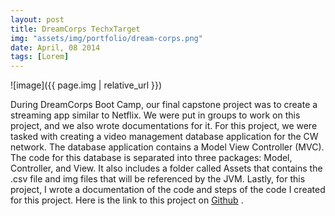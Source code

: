 ```yaml
---
layout: post
title: DreamCorps TechxTarget
img: "assets/img/portfolio/dream-corps.png"
date: April, 08 2014
tags: [Lorem]
---
```


![image]({{ page.img | relative_url }})

During DreamCorps Boot Camp, our final capstone project was to create a streaming app similar to Netflix. We were put in groups to work on this project, and we also wrote documentations for it. For this project, we were tasked with creating a video management database application for the CW network. The database application contains a Model View Controller (MVC). The code for this database is separated into three packages: Model, Controller, and View. It also includes a folder called Assets that contains the .csv file and img files that will be referenced by the JVM. Lastly, for this project, I wrote a documentation of the code and steps of the code I created for this project. Here is the link to this project on  <a href="https://github.com/Luckyaden">Github</a> .

